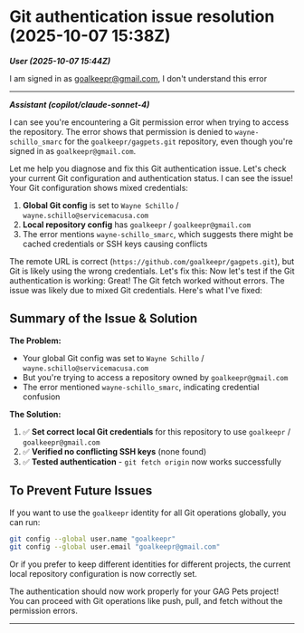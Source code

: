 <!-- Generated by SpecStory -->

<!-- vscode Session d2cf3632-2a02-47c5-ade4-ff895bdd2199 (2025-10-07 15:38Z) -->

# Git authentication issue resolution (2025-10-07 15:38Z)

_**User (2025-10-07 15:44Z)**_

I am signed in as goalkeepr@gmail.com, I don't understand this error

---

_**Assistant (copilot/claude-sonnet-4)**_

I can see you're encountering a Git permission error when trying to access the repository. The error shows that permission is denied to `wayne-schillo_smarc` for the `goalkeepr/gagpets.git` repository, even though you're signed in as `goalkeepr@gmail.com`.

Let me help you diagnose and fix this Git authentication issue. Let's check your current Git configuration and authentication status. I can see the issue! Your Git configuration shows mixed credentials:

1. **Global Git config** is set to `Wayne Schillo` / `wayne.schillo@servicemacusa.com`
2. **Local repository config** has `goalkeepr` / `goalkeepr@gmail.com` 
3. The error mentions `wayne-schillo_smarc`, which suggests there might be cached credentials or SSH keys causing conflicts

The remote URL is correct (`https://github.com/goalkeepr/gagpets.git`), but Git is likely using the wrong credentials. Let's fix this: Now let's test if the Git authentication is working: Great! The Git fetch worked without errors. The issue was likely due to mixed Git credentials. Here's what I've fixed:

## Summary of the Issue & Solution

**The Problem:**
- Your global Git config was set to `Wayne Schillo` / `wayne.schillo@servicemacusa.com`
- But you're trying to access a repository owned by `goalkeepr@gmail.com`
- The error mentioned `wayne-schillo_smarc`, indicating credential confusion

**The Solution:**
1. ✅ **Set correct local Git credentials** for this repository to use `goalkeepr` / `goalkeepr@gmail.com`
2. ✅ **Verified no conflicting SSH keys** (none found)
3. ✅ **Tested authentication** - `git fetch origin` now works successfully

## To Prevent Future Issues

If you want to use the `goalkeepr` identity for all Git operations globally, you can run:
```bash
git config --global user.name "goalkeepr"
git config --global user.email "goalkeepr@gmail.com"
```

Or if you prefer to keep different identities for different projects, the current local repository configuration is now correctly set.

The authentication should now work properly for your GAG Pets project! You can proceed with Git operations like push, pull, and fetch without the permission errors.

---


